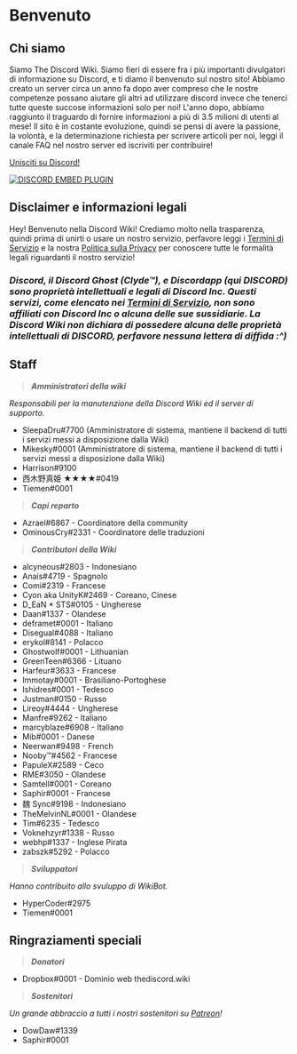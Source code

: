 <!-- TITLE: Italian - Pagina Iniziale -->
<!-- SUBTITLE: Benvenuto nella Discord Wiki! -->

# Benvenuto
## Chi siamo

Siamo The Discord Wiki. Siamo fieri di essere fra i più importanti divulgatori di informazione su Discord, e ti diamo il benvenuto sul nostro sito! Abbiamo creato un server circa un anno fa dopo aver compreso che le nostre competenze possano aiutare gli altri ad utilizzare discord invece che tenerci tutte queste succose informazioni solo per noi! L'anno dopo, abbiamo raggiunto il traguardo di fornire informazioni a più di 3.5 milioni di utenti al mese! Il sito è in costante evoluzione, quindi se pensi di avere la passione, la volontà, e la determinazione richiesta per scrivere articoli per noi, leggi il canale FAQ nel nostro server ed iscriviti per contribuire!

[Unisciti su Discord!](https://discord.gg/ZRJ9Ghh)

<a href="https://discord.gg/ZRJ9Ghh">![DISCORD EMBED PLUGIN](https://discordapp.com/api/guilds/367460196148183040/widget.png?style=banner2)</a>

## Disclaimer e informazioni legali
Hey! Benvenuto nella Discord Wiki! Crediamo molto nella trasparenza, quindi prima di unirti o usare un nostro servizio, perfavore leggi i [Termini di Servizio](/terms) e la nostra [Politica sulla Privacy](/privacy) per conoscere tutte le formalità legali riguardanti il nostro servizio!

### ***Discord, il Discord Ghost (Clyde™), e Discordapp (qui DISCORD) sono proprietà intellettuali e legali di Discord Inc. Questi servizi, come elencato nei [Termini di Servizio](/terms), non sono affiliati con Discord Inc o alcuna delle sue sussidiarie. La Discord Wiki non dichiara di possedere alcuna delle proprietà intellettuali di DISCORD, perfavore nessuna lettera di diffida :^)***

## Staff
> ***Amministratori della wiki***

*Responsabili per la manutenzione della Discord Wiki ed il server di supporto.*
* SleepaDru#7700 (Amministratore di sistema, mantiene il backend di tutti i servizi messi a disposizione dalla Wiki)
* Mikesky#0001 (Amministratore di sistema, mantiene il backend di tutti i servizi messi a disposizione dalla Wiki)
* Harrison#9100
* 西木野真姫 ★★★★#0419
* Tiemen#0001

> ***Capi reparto***

* Azrael#6867 - Coordinatore della community
* OminousCry#2331 - Coordinatore delle traduzioni

> ***Contributori della Wiki***

* alcyneous#2803 - Indonesiano
* Anaís#4719 - Spagnolo
* Comi#2319 - Francese
* Cyon aka UnityK#2469 - Coreano, Cinese
* D_EaN * STS#0105 - Ungherese
* Daan#1337 - Olandese
* deframet#0001 - Italiano
* Disegual#4088 - Italiano
* erykol#8141 - Polacco
* Ghostwolf#0001 - Lithuanian
* GreenTeen#6366 - Lituano
* Harfeur#3633 - Francese
* Immotay#0001 - Brasiliano-Portoghese
* Ishidres#0001 - Tedesco
* Justman#0150 - Russo
* Lireoy#4444 - Ungherese
* Manfre#9262 - Italiano
* marcyblaze#6908 - Italiano
* Mib#0001 - Danese
* Neerwan#9498 - French
* Nooby™#4562 - Francese
* PapuleX#2589 - Ceco
* RME#3050 - Olandese
* Samtell#0001 - Coreano
* Saphir#0001 - Francese
* 魏 Sync#9198 - Indonesiano
* TheMelvinNL#0001 - Olandese
* Tim#6235 - Tedesco
* Voknehzyr#1338 - Russo
* webhp#1337 - Inglese Pirata
* zabszk#5292 - Polacco

> ***Sviluppatori***

*Hanno contribuito allo svuluppo di WikiBot.*
* HyperCoder#2975
* Tiemen#0001

## Ringraziamenti speciali

>***Donatori***

* Dropbox#0001 - Dominio web thediscord.wiki

> ***Sostenitori***

*Un grande abbraccio a tutti i nostri sostenitori su [Patreon](https://www.patreon.com/TheDiscordWiki)!*

* DowDaw#1339
* Saphir#0001